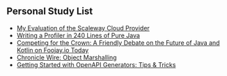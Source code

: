 ## Personal Study List
<!-- BLOG-POST-LIST:START -->
- [My Evaluation of the Scaleway Cloud Provider](https://foojay.io/today/my-evaluation-of-the-scaleway-cloud-provider/)
- [Writing a Profiler in 240 Lines of Pure Java](https://foojay.io/today/writing-a-profiler-in-240-lines-of-pure-java/)
- [Competing for the Crown: A Friendly Debate on the Future of Java and Kotlin on Foojay.io Today](https://foojay.io/today/competing-for-the-crown-a-friendly-debate-on-the-future-of-java-and-kotlin-on-foojay-io-today/)
- [Chronicle Wire: Object Marshalling](https://foojay.io/today/chronicle-wire-object-marshalling/)
- [Getting Started with OpenAPI Generators: Tips &amp; Tricks](https://foojay.io/today/getting-started-with-openapi-generators-tips-tricks/)
<!-- BLOG-POST-LIST:END -->  
